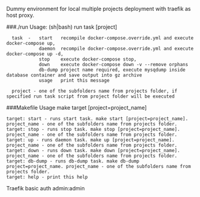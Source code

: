 Dummy environment for local multiple projects deployment with traefik as host proxy.

###./run
Usage:
      (sh|bash) run task \[project\]

      task  -   start   recompile docker-compose.override.yml and execute docker-compose up,
                daemon  recompile docker-compose.override.yml and execute docker-compose up -d,
                stop    execute docker-compose stop,
                down    execute docker-compose down -v --remove orphans
                db-dump project name required, execute mysqdump inside database container and save output into gz archive
                usage   print this message

      project - one of the subfolders name from projects folder, if specified run task script from project folder will be executed
  
###Makefile
Usage make target \[project=project_name\]

    target: start - runs start task. make start [project=project_name]. project_name - one of the subfolders name from projects folder.
    target: stop - runs stop task. make stop [project=project_name]. project_name - one of the subfolders name from projects folder.
    target: up - runs daemon task. make up [project=project_name]. project_name - one of the subfolders name from projects folder.
    target: down - runs down task. make down [project=project_name]. project_name - one of the subfolders name from projects folder.
    target: db-dump - runs db-dump task. make db-dump project=project_name. project_name - one of the subfolders name from projects folder.
    target: help - print this help

Traefik basic auth admin:admin